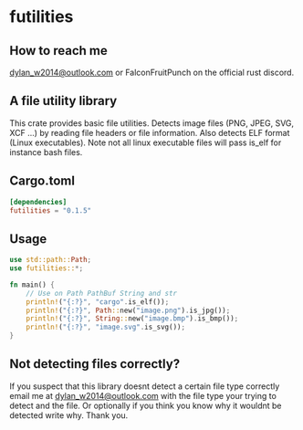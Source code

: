 # futilities

## How to reach me
dylan_w2014@outlook.com or FalconFruitPunch on the official rust discord.

## A file utility library

This crate provides basic file utilities. Detects image files (PNG, JPEG, SVG, XCF ...) by reading file headers or file information.  Also detects ELF format (Linux executables). Note not all linux executable files will pass is_elf for instance bash files.

## Cargo.toml

```toml
[dependencies]
futilities = "0.1.5"
```

## Usage

```rust
use std::path::Path;
use futilities::*;

fn main() {
	// Use on Path PathBuf String and str
	println!("{:?}", "cargo".is_elf());
	println!("{:?}", Path::new("image.png").is_jpg());
	println!("{:?}", String::new("image.bmp").is_bmp());
	println!("{:?}", "image.svg".is_svg());
}
```

## Not detecting files correctly?

If you suspect that this library doesnt detect a certain file type correctly email me at dylan_w2014@outlook.com with the file type your trying to detect and the file.  Or optionally if you think you know why it wouldnt be detected write why.  Thank you.
